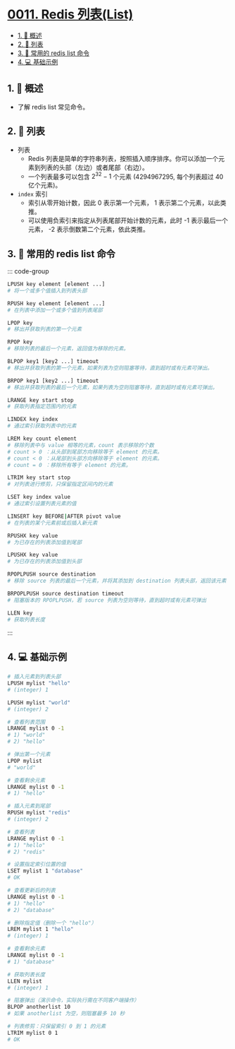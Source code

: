 # [0011. Redis 列表(List)](https://github.com/tnotesjs/TNotes.redis/tree/main/notes/0011.%20Redis%20%E5%88%97%E8%A1%A8(List))

<!-- region:toc -->

- [1. 📝 概述](#1--概述)
- [2. 📒 列表](#2--列表)
- [3. 📒 常用的 redis list 命令](#3--常用的-redis-list-命令)
- [4. 💻 基础示例](#4--基础示例)

<!-- endregion:toc -->

## 1. 📝 概述

- 了解 redis list 常见命令。

## 2. 📒 列表

- 列表
  - Redis 列表是简单的字符串列表，按照插入顺序排序。你可以添加一个元素到列表的头部（左边）或者尾部（右边）。
  - 一个列表最多可以包含 $2^{32} - 1$ 个元素 (4294967295, 每个列表超过 40 亿个元素)。
- `index` 索引
  - 索引从零开始计数，因此 0 表示第一个元素， 1 表示第二个元素，以此类推。
  - 可以使用负索引来指定从列表尾部开始计数的元素，此时 -1 表示最后一个元素， -2 表示倒数第二个元素，依此类推。

## 3. 📒 常用的 redis list 命令

::: code-group

```bash [插入与弹出]
LPUSH key element [element ...]
# 将一个或多个值插入到列表头部

RPUSH key element [element ...]
# 在列表中添加一个或多个值到列表尾部

LPOP key
# 移出并获取列表的第一个元素

RPOP key
# 移除列表的最后一个元素，返回值为移除的元素。
```

```bash [阻塞操作]
BLPOP key1 [key2 ...] timeout
# 移出并获取列表的第一个元素，如果列表为空则阻塞等待，直到超时或有元素可弹出。

BRPOP key1 [key2 ...] timeout
# 移出并获取列表的最后一个元素，如果列表为空则阻塞等待，直到超时或有元素可弹出。
```

```bash [列表操作]
LRANGE key start stop
# 获取列表指定范围内的元素

LINDEX key index
# 通过索引获取列表中的元素

LREM key count element
# 移除列表中与 value 相等的元素，count 表示移除的个数
# count > 0 ：从头部到尾部方向移除等于 element 的元素。
# count < 0 ：从尾部到头部方向移除等于 element 的元素。
# count = 0 ：移除所有等于 element 的元素。

LTRIM key start stop
# 对列表进行修剪，只保留指定区间内的元素
```

```bash [高级操作]
LSET key index value
# 通过索引设置列表元素的值

LINSERT key BEFORE|AFTER pivot value
# 在列表的某个元素前或后插入新元素

RPUSHX key value
# 为已存在的列表添加值到尾部

LPUSHX key value
# 为已存在的列表添加值到头部

RPOPLPUSH source destination
# 移除 source 列表的最后一个元素，并将其添加到 destination 列表头部，返回该元素

BRPOPLPUSH source destination timeout
# 阻塞版本的 RPOPLPUSH，若 source 列表为空则等待，直到超时或有元素可弹出
```

```bash [其他]
LLEN key
# 获取列表长度
```

:::

## 4. 💻 基础示例

```bash
# 插入元素到列表头部
LPUSH mylist "hello"
# (integer) 1

LPUSH mylist "world"
# (integer) 2

# 查看列表范围
LRANGE mylist 0 -1
# 1) "world"
# 2) "hello"

# 弹出第一个元素
LPOP mylist
# "world"

# 查看剩余元素
LRANGE mylist 0 -1
# 1) "hello"

# 插入元素到尾部
RPUSH mylist "redis"
# (integer) 2

# 查看列表
LRANGE mylist 0 -1
# 1) "hello"
# 2) "redis"

# 设置指定索引位置的值
LSET mylist 1 "database"
# OK

# 查看更新后的列表
LRANGE mylist 0 -1
# 1) "hello"
# 2) "database"

# 删除指定值（删除一个 "hello"）
LREM mylist 1 "hello"
# (integer) 1

# 查看剩余元素
LRANGE mylist 0 -1
# 1) "database"

# 获取列表长度
LLEN mylist
# (integer) 1

# 阻塞弹出（演示命令，实际执行需在不同客户端操作）
BLPOP anotherlist 10
# 如果 anotherlist 为空，则阻塞最多 10 秒

# 列表修剪：只保留索引 0 到 1 的元素
LTRIM mylist 0 1
# OK
```
